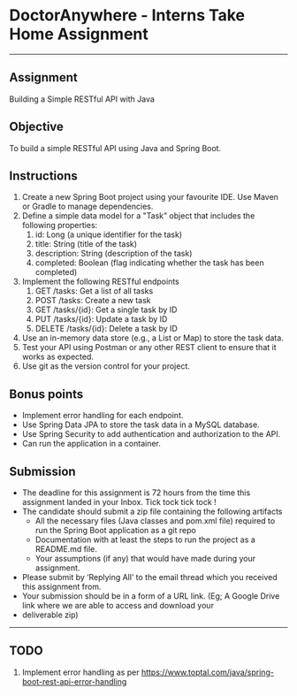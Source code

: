 # DoctorAnywhere - Interns Take Home Assignment

---
## Assignment
Building a Simple RESTful API with Java
## Objective
To build a simple RESTful API using Java and Spring Boot.
## Instructions
1. Create a new Spring Boot project using your favourite IDE. Use Maven or Gradle to manage dependencies.
2. Define a simple data model for a "Task" object that includes the following properties:
   1. id: Long (a unique identifier for the task)
   2. title: String (title of the task)
   3. description: String (description of the task)
   4. completed: Boolean (flag indicating whether the task has been completed)
3. Implement the following RESTful endpoints 
   1. GET /tasks: Get a list of all tasks
   2. POST /tasks: Create a new task
   3. GET /tasks/{id}: Get a single task by ID
   4. PUT /tasks/{id}: Update a task by ID
   5. DELETE /tasks/{id}: Delete a task by ID
4. Use an in-memory data store (e.g., a List or Map) to store the task data.
5. Test your API using Postman or any other REST client to ensure that it works as expected.
6. Use git as the version control for your project.
   
## Bonus points
* Implement error handling for each endpoint.
* Use Spring Data JPA to store the task data in a MySQL database.
* Use Spring Security to add authentication and authorization to the API.
* Can run the application in a container.

## Submission
* The deadline for this assignment is 72 hours from the time this assignment landed in your Inbox. Tick tock tick tock !
* The candidate should submit a zip file containing the following artifacts
  * All the necessary files (Java classes and pom.xml file) required to run the Spring Boot application as a git repo
  * Documentation with at least the steps to run the project as a README.md file.
  * Your assumptions (if any) that would have made during your assignment.
* Please submit by ‘Replying All’ to the email thread which you received this assignment from.
* Your submission should be in a form of a URL link. (Eg; A Google Drive link where we are able to access and download your
* deliverable zip)

---
## TODO
1. Implement error handling as per https://www.toptal.com/java/spring-boot-rest-api-error-handling